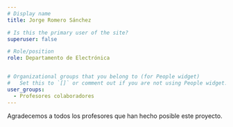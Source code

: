 ```yaml
---
# Display name
title: Jorge Romero Sánchez

# Is this the primary user of the site?
superuser: false

# Role/position
role: Departamento de Electrónica


# Organizational groups that you belong to (for People widget)
#   Set this to `[]` or comment out if you are not using People widget.
user_groups:
  - Profesores colaboradores
---
```


Agradecemos a todos los profesores que han hecho posible este proyecto.
